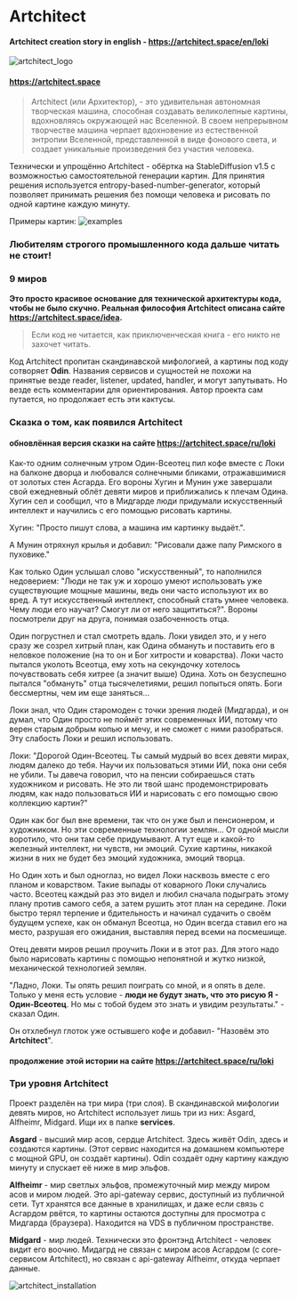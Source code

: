 # Artchitect

#### Artchitect creation story in english - https://artchitect.space/en/loki

![artchitect_logo](https://github.com/artchitector/artchitect2/blob/main/files/images/logo_anim_92.gif)

#### https://artchitect.space

> Artchitect (или Архитектор), - это удивительная автономная творческая машина, способная создавать великолепные
> картины,
> вдохновляясь окружающей нас Вселенной. В своем непрерывном творчестве машина черпает вдохновение из естественной
> энтропии
> Вселенной, представленной в виде фонового света, и создает уникальные произведения без участия человека.

Технически и упрощённо Artchitect - обёртка на StableDiffusion v1.5 с возможностью самостоятельной генерации картин. Для
принятия решения используется entropy-based-number-generator, который позволяет принимать решения без помощи человека и
рисовать по одной картине каждую минуту.

Примеры картин:
![examples](https://github.com/artchitector/artchitect2/blob/main/files/images/description_five.jpg)

### Любителям строгого промышленного кода дальше читать не стоит!

### 9 миров

**Это просто красивое основание для технической архитектуры кода, чтобы не было скучно. Реальная философия Artchitect
описана сайте https://artchitect.space/idea.**

> Если код не читается, как приключенческая книга - его никто не захочет читать.

Код Artchitect пропитан скандинавской мифологией, а картины под коду сотворяет **Odin**. Названия
сервисов и сущностей не похожи на принятые везде reader, listener, updated, handler, и могут запутывать. Но везде есть
комментарии для ориентирования. Автор проекта сам путается, но продолжает есть эти кактусы.

### Сказка о том, как появился Artchitect

#### обновлённая версия сказки на сайте https://artchitect.space/ru/loki

Как-то одним солнечным утром Один-Всеотец пил кофе вместе с Локи на балконе дворца и любовался солнечными бликами,
отражавшимися от золотых стен Асгарда. Его вороны Хугин и Мунин уже завершали
свой ежедневный облёт девяти миров и приближались к плечам Одина. Хугин сел и сообщил, что в Мидгарде люди придумали
искусственный интеллект и научились с его помощью рисовать картины.

Хугин: "Просто пишут слова, а машина им картинку выдаёт.".

А Мунин отряхнул крылья и добавил: "Рисовали даже папу Римского в пуховике."

Как только Один услышал слово "искусственный", то наполнился недоверием: "Люди не так уж и хорошо умеют использовать уже
существующие мощные машины, ведь они часто используют их во вред. А тут искусственный
интеллект, способный стать умнее человека. Чему люди его научат? Смогут ли от него защититься?". Вороны посмотрели друг
на друга, понимая озабоченность отца.

Один погрустнел и стал смотреть вдаль. Локи увидел это, и у него сразу же созрел хитрый план, как Одина обмануть и
поставить его в неловкое положение (на то он и Бог хитрости и коварства). Локи часто пытался уколоть Всеотца, ему
хоть на секундочку хотелось почувствовать себя хитрее (а значит выше) Одина. Хоть он безуспешно пытался "обмануть" отца
тысячелетиями, решил попыться опять. Боги бессмертны, чем им еще заняться...

Локи знал, что Один старомоден с точки зрения людей (Мидгарда), и он думал, что Один просто не поймёт этих современных
ИИ, потому что верен старым добрым копью и мечу, и не сможет с ними разобраться. Эту слабость Локи и решил использовать.

Локи: "Дорогой Один-Всеотец. Ты самый мудрый во всех девяти мирах, людям далеко до тебя. Научи их пользоваться этими ИИ,
пока они себя не убили. Ты давеча говорил, что на пенсии собираешься стать художником и рисовать. Не это ли твой шанс
продемонстрировать людям, как надо пользоваться ИИ и нарисовать с его помощью свою коллекцию картин?"

Один как бог был вне времени, так что он уже был и пенсионером, и художником. Но эти современные
технологии землян... От одной мысли воротило, что они там себе придумывают. А тут еще и какой-то железный интеллект, ни
чувств, ни эмоций. Сухие картины, никакой жизни в них не будет без эмоций художника, эмоций творца.

Но Один хоть и был одноглаз, но видел Локи насквозь вместе с его планом и коварством. Такие выпады от
коварного Локи случались часто. Всеотец каждый раз это видел и любил сначала подыграть этому плану против самого себя, а
затем рушить этот план на середине. Локи быстро терял терпение и бдительность и начинал
судачить о своём будущем успехе, как он обманул Всеотца, но Один всегда ставил его на место, разрушая его ожидания,
выставляя перед всеми на посмешище.

Отец девяти миров решил проучить Локи и в этот раз. Для этого надо было нарисовать картины с помощью непонятной
и жутко низкой, механической технологией землян.

"Ладно, Локи. Ты опять решил поиграть со мной, и я опять в деле. Только у меня есть условие - **люди не будут знать, что
это рисую Я - Один-Всеотец**. Но мы с тобой будем это знать и увидим результаты." - сказал Один.

Он отхлебнул глоток уже остывшего кофе и добавил- "Назовём это **Artchitect**".

#### продолжение этой истории на сайте https://artchitect.space/ru/loki

### Три уровня Artchitect

Проект разделён на три мира (три слоя). В скандинавской мифологии девять миров, но Artchitect использует лишь три из
них: Asgard, Alfheimr, Midgard. Ищи их в папке **services**.

**Asgard** - высший мир асов, сердце Artchitect. Здесь живёт Odin, здесь и создаются картины. (Этот сервис находится на
домашнем компьютере с мощной GPU, он создаёт картины). Odin создаёт одну картину каждую минуту и спускает её ниже в мир
эльфов.

**Alfheimr** - мир светлых эльфов, промежуточный мир между миром асов и миром людей. Это api-gateway сервис, доступный
из публичной сети. Тут хранятся все данные в хранилищах, и даже если связь с Асгардом рвётся, то картины
остаются доступны для просмотра с Мидгарда (браузера). Находится на VDS в публичном пространстве.

**Midgard** - мир людей. Технически это фронтэнд Artchitect - человек видит его воочию. Мидагрд не связан с миром асов
Асгардом (с core-сервисом Artchitect), но связан с api-gateway Alfheimr, откуда черпает данные.

![artchitect_installation](https://github.com/artchitector/artchitect2/blob/main/files/images/artchitect_hardware.jpg)